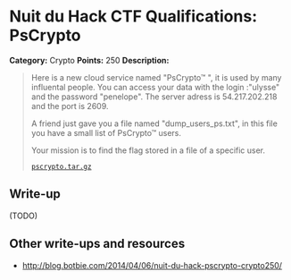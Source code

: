 # Nuit du Hack CTF Qualifications: PsCrypto

**Category:** Crypto
**Points:** 250
**Description:**

> Here is a new cloud service named "PsCrypto™ ", it is used by many influental people. You can access your data with the login :"ulysse" and the password "penelope". The server adress is 54.217.202.218 and the port is 2609.
>
> A friend just gave you a file named "dump_users_ps.txt", in this file you have a small list of PsCrypto™ users.
>
> Your mission is to find the flag stored in a file of a specific user.
>
> [`pscrypto.tar.gz`](pscrypto.tar.gz)

## Write-up

(TODO)

## Other write-ups and resources

* <http://blog.botbie.com/2014/04/06/nuit-du-hack-pscrypto-crypto250/>
